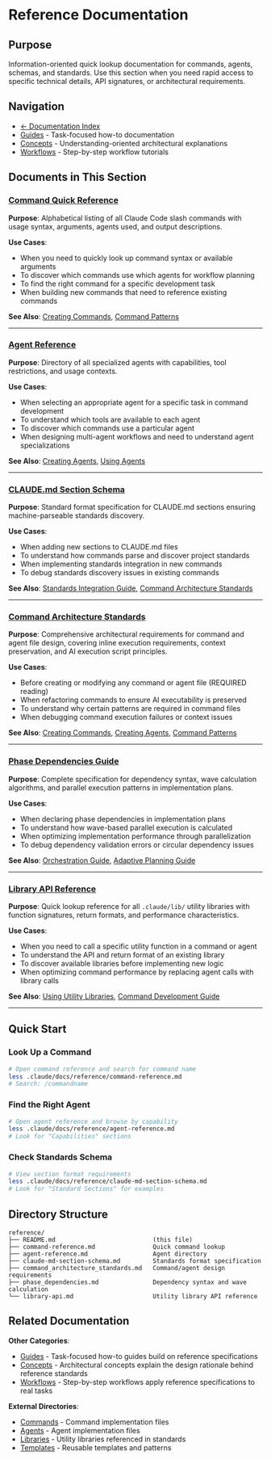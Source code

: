 # Reference Documentation

## Purpose

Information-oriented quick lookup documentation for commands, agents, schemas, and standards. Use this section when you need rapid access to specific technical details, API signatures, or architectural requirements.

## Navigation

- [← Documentation Index](../README.md)
- [Guides](../guides/) - Task-focused how-to documentation
- [Concepts](../concepts/) - Understanding-oriented architectural explanations
- [Workflows](../workflows/) - Step-by-step workflow tutorials

## Documents in This Section

### [Command Quick Reference](command-reference.md)
**Purpose**: Alphabetical listing of all Claude Code slash commands with usage syntax, arguments, agents used, and output descriptions.

**Use Cases**:
- When you need to quickly look up command syntax or available arguments
- To discover which commands use which agents for workflow planning
- To find the right command for a specific development task
- When building new commands that need to reference existing commands

**See Also**: [Creating Commands](../guides/creating-commands.md), [Command Patterns](../guides/command-patterns.md)

---

### [Agent Reference](agent-reference.md)
**Purpose**: Directory of all specialized agents with capabilities, tool restrictions, and usage contexts.

**Use Cases**:
- When selecting an appropriate agent for a specific task in command development
- To understand which tools are available to each agent
- To discover which commands use a particular agent
- When designing multi-agent workflows and need to understand agent specializations

**See Also**: [Creating Agents](../guides/creating-agents.md), [Using Agents](../guides/using-agents.md)

---

### [CLAUDE.md Section Schema](claude-md-section-schema.md)
**Purpose**: Standard format specification for CLAUDE.md sections ensuring machine-parseable standards discovery.

**Use Cases**:
- When adding new sections to CLAUDE.md files
- To understand how commands parse and discover project standards
- When implementing standards integration in new commands
- To debug standards discovery issues in existing commands

**See Also**: [Standards Integration Guide](../guides/standards-integration.md), [Command Architecture Standards](command_architecture_standards.md)

---

### [Command Architecture Standards](command_architecture_standards.md)
**Purpose**: Comprehensive architectural requirements for command and agent file design, covering inline execution requirements, context preservation, and AI execution script principles.

**Use Cases**:
- Before creating or modifying any command or agent file (REQUIRED reading)
- When refactoring commands to ensure AI executability is preserved
- To understand why certain patterns are required in command files
- When debugging command execution failures or context issues

**See Also**: [Creating Commands](../guides/creating-commands.md), [Creating Agents](../guides/creating-agents.md), [Command Patterns](../guides/command-patterns.md)

---

### [Phase Dependencies Guide](phase_dependencies.md)
**Purpose**: Complete specification for dependency syntax, wave calculation algorithms, and parallel execution patterns in implementation plans.

**Use Cases**:
- When declaring phase dependencies in implementation plans
- To understand how wave-based parallel execution is calculated
- When optimizing implementation performance through parallelization
- To debug dependency validation errors or circular dependency issues

**See Also**: [Orchestration Guide](../workflows/orchestration-guide.md), [Adaptive Planning Guide](../workflows/adaptive-planning-guide.md)

---

### [Library API Reference](library-api.md)
**Purpose**: Quick lookup reference for all `.claude/lib/` utility libraries with function signatures, return formats, and performance characteristics.

**Use Cases**:
- When you need to call a specific utility function in a command or agent
- To understand the API and return format of an existing library
- To discover available libraries before implementing new logic
- When optimizing command performance by replacing agent calls with library calls

**See Also**: [Using Utility Libraries](../guides/using-utility-libraries.md), [Command Development Guide](../guides/command-development-guide.md)

---

## Quick Start

### Look Up a Command
```bash
# Open command reference and search for command name
less .claude/docs/reference/command-reference.md
# Search: /commandname
```

### Find the Right Agent
```bash
# Open agent reference and browse by capability
less .claude/docs/reference/agent-reference.md
# Look for "Capabilities" sections
```

### Check Standards Schema
```bash
# View section format requirements
less .claude/docs/reference/claude-md-section-schema.md
# Look for "Standard Sections" for examples
```

## Directory Structure

```
reference/
├── README.md                           (this file)
├── command-reference.md                Quick command lookup
├── agent-reference.md                  Agent directory
├── claude-md-section-schema.md         Standards format specification
├── command_architecture_standards.md   Command/agent design requirements
├── phase_dependencies.md               Dependency syntax and wave calculation
└── library-api.md                      Utility library API reference
```

## Related Documentation

**Other Categories**:
- [Guides](../guides/) - Task-focused how-to guides build on reference specifications
- [Concepts](../concepts/) - Architectural concepts explain the design rationale behind reference standards
- [Workflows](../workflows/) - Step-by-step workflows apply reference specifications to real tasks

**External Directories**:
- [Commands](../../commands/) - Command implementation files
- [Agents](../../agents/) - Agent implementation files
- [Libraries](../../lib/) - Utility libraries referenced in standards
- [Templates](../../templates/) - Reusable templates and patterns
